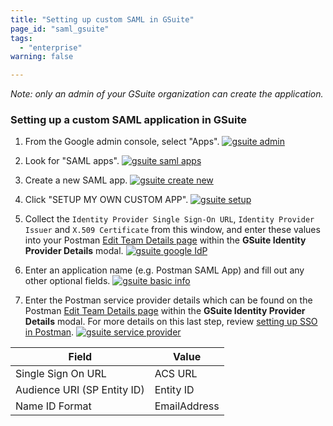 ```yaml
---
title: "Setting up custom SAML in GSuite"
page_id: "saml_gsuite"
tags: 
  - "enterprise"
warning: false

---
```


*Note: only an admin of your GSuite organization can create the application.*

### Setting up a custom SAML application in GSuite

1. From the Google admin console, select "Apps". 
   [![gsuite admin](https://s3.amazonaws.com/postman-static-getpostman-com/postman-docs/gsuite_admin.png)](https://s3.amazonaws.com/postman-static-getpostman-com/postman-docs/gsuite_admin.png)  

2. Look for "SAML apps".
   [![gsuite saml apps](https://s3.amazonaws.com/postman-static-getpostman-com/postman-docs/gsuite_saml_apps.png)](https://s3.amazonaws.com/postman-static-getpostman-com/postman-docs/gsuite_saml_apps.png)

3. Create a new SAML app.
   [![gsuite create new](https://s3.amazonaws.com/postman-static-getpostman-com/postman-docs/gsuite_create_new.png)](https://s3.amazonaws.com/postman-static-getpostman-com/postman-docs/gsuite_create_new.png)

4. Click "SETUP MY OWN CUSTOM APP".
   [![gsuite setup](https://s3.amazonaws.com/postman-static-getpostman-com/postman-docs/gsuite_setup.png)](https://s3.amazonaws.com/postman-static-getpostman-com/postman-docs/gsuite_setup.png)

5. Collect the `Identity Provider Single Sign-On URL`, `Identity Provider Issuer` and `X.509 Certificate` from this window, and enter these values into your Postman [Edit Team Details page](https://go.postman.co/dashboard/teams/edit) within the **GSuite Identity Provider Details** modal.
   [![gsuite google IdP](https://s3.amazonaws.com/postman-static-getpostman-com/postman-docs/gsuite_google_IdP.png)](https://s3.amazonaws.com/postman-static-getpostman-com/postman-docs/gsuite_google_IdP.png)

6. Enter an application name (e.g. Postman SAML App) and fill out any other optional fields.
   [![gsuite basic info](https://s3.amazonaws.com/postman-static-getpostman-com/postman-docs/gsuite_basic_info.png)](https://s3.amazonaws.com/postman-static-getpostman-com/postman-docs/gsuite_basic_info.png)

7. Enter the Postman service provider details which can be found on the Postman [Edit Team Details page](https://go.postman.co/dashboard/teams/edit) within the **GSuite Identity Provider Details** modal. For more details on this last step, review [setting up SSO in Postman](/docs/enterprise/sso/admin_sso). 
   [![gsuite service provider](https://s3.amazonaws.com/postman-static-getpostman-com/postman-docs/gsuite_service_provider.png)](https://s3.amazonaws.com/postman-static-getpostman-com/postman-docs/gsuite_service_provider.png)
 
 | **Field** | **Value** |
 | --- | --- |
 | Single Sign On URL | ACS URL |
 | Audience URI (SP Entity ID) | Entity ID |
 | Name ID Format | EmailAddress |
